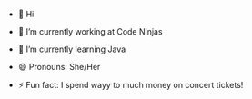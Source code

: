 - 👋 Hi
  
- 🔭 I’m currently working at Code Ninjas
- 🌱 I’m currently learning Java
- 😄 Pronouns: She/Her
- ⚡ Fun fact: I spend wayy to much money on concert tickets!

<!---
victoriaa-b/victoriaa-b is a ✨ special ✨ repository because its `README.md` (this file) appears on your GitHub profile.
You can click the Preview link to take a look at your changes.
--->
